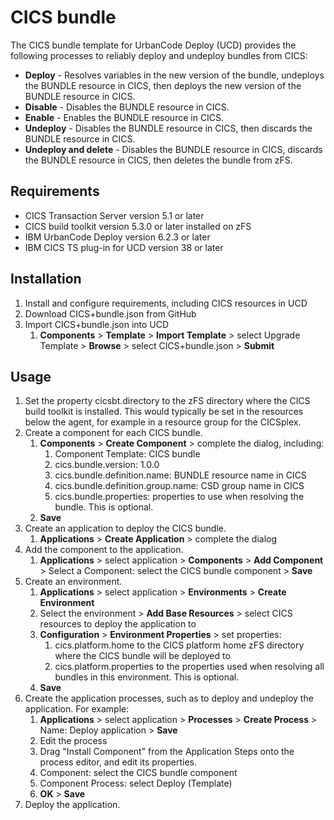 # CICS bundle
The CICS bundle template for UrbanCode Deploy (UCD) provides the following processes to reliably deploy and undeploy bundles from CICS:
* **Deploy** - Resolves variables in the new version of the bundle, undeploys the BUNDLE resource in CICS, then deploys the new version of the BUNDLE resource in CICS.
* **Disable** - Disables the BUNDLE resource in CICS.
* **Enable** - Enables the BUNDLE resource in CICS.
* **Undeploy** - Disables the BUNDLE resource in CICS, then discards the BUNDLE resource in CICS.
* **Undeploy and delete** - Disables the BUNDLE resource in CICS, discards the BUNDLE resource in CICS, then deletes the bundle from zFS.

## Requirements
* CICS Transaction Server version 5.1 or later
* CICS build toolkit version 5.3.0 or later installed on zFS
* IBM UrbanCode Deploy version 6.2.3 or later
* IBM CICS TS plug-in for UCD version 38 or later

## Installation
1. Install and configure requirements, including CICS resources in UCD
1. Download CICS+bundle.json from GitHub
1. Import CICS+bundle.json into UCD
   1. **Components** > **Template** > **Import Template** > select Upgrade Template > **Browse** > select CICS+bundle.json > **Submit**
  
## Usage
1. Set the property cicsbt.directory to the zFS directory where the CICS build toolkit is installed. This would typically be set in the resources below the agent, for example in a resource group for the CICSplex.
1. Create a component for each CICS bundle.
   1. **Components** > **Create Component** > complete the dialog, including:
      1. Component Template: CICS bundle
      1. cics.bundle.version: 1.0.0
      1. cics.bundle.definition.name: BUNDLE resource name in CICS 
      1. cics.bundle.definition.group.name: CSD group name in CICS
      1. cics.bundle.properties: properties to use when resolving the bundle. This is optional.
   1. **Save**
1. Create an application to deploy the CICS bundle.
   1. **Applications** > **Create Application** > complete the dialog
1. Add the component to the application.
   1. **Applications** > select application > **Components** > **Add Component** > Select a Component: select the CICS bundle component > **Save**
1. Create an environment.
   1. **Applications** > select application > **Environments** > **Create Environment**
   1. Select the environment > **Add Base Resources** > select CICS resources to deploy the application to 
   1. **Configuration** > **Environment Properties** > set properties:
      1. cics.platform.home to the CICS platform home zFS directory where the CICS bundle will be deployed to
      1. cics.platform.properties to the properties used when resolving all bundles in this environment. This is optional.
   1. **Save**
1. Create the application processes, such as to deploy and undeploy the application. For example:
   1. **Applications** > select application > **Processes** > **Create Process** > Name: Deploy application > **Save**
   1. Edit the process
   1. Drag "Install Component" from the Application Steps onto the process editor, and edit its properties.
   1. Component: select the CICS bundle component 
   1. Component Process: select Deploy (Template)
   1. **OK** > **Save**
1. Deploy the application.